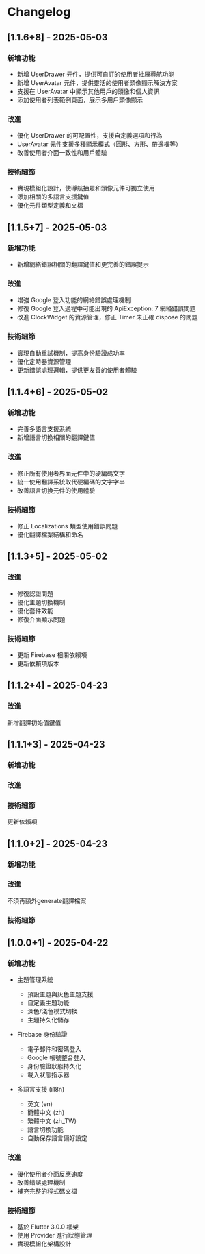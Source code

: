 # Changelog

## [1.1.6+8] - 2025-05-03

### 新增功能
* 新增 UserDrawer 元件，提供可自訂的使用者抽屜導航功能
* 新增 UserAvatar 元件，提供靈活的使用者頭像顯示解決方案
* 支援在 UserAvatar 中顯示其他用戶的頭像和個人資訊
* 添加使用者列表範例頁面，展示多用戶頭像顯示

### 改進
* 優化 UserDrawer 的可配置性，支援自定義選項和行為
* UserAvatar 元件支援多種顯示模式（圓形、方形、帶邊框等）
* 改善使用者介面一致性和用戶體驗

### 技術細節
* 實現模組化設計，使導航抽屜和頭像元件可獨立使用
* 添加相關的多語言支援鍵值
* 優化元件類型定義和文檔

## [1.1.5+7] - 2025-05-03

### 新增功能
* 新增網絡錯誤相關的翻譯鍵值和更完善的錯誤提示

### 改進
* 增強 Google 登入功能的網絡錯誤處理機制
* 修復 Google 登入過程中可能出現的 ApiException: 7 網絡錯誤問題
* 改進 ClockWidget 的資源管理，修正 Timer 未正確 dispose 的問題

### 技術細節
* 實現自動重試機制，提高身份驗證成功率
* 優化定時器資源管理
* 更新錯誤處理邏輯，提供更友善的使用者體驗

## [1.1.4+6] - 2025-05-02

### 新增功能
* 完善多語言支援系統
* 新增語言切換相關的翻譯鍵值

### 改進
* 修正所有使用者界面元件中的硬編碼文字
* 統一使用翻譯系統取代硬編碼的文字字串
* 改善語言切換元件的使用體驗

### 技術細節
* 修正 Localizations 類型使用錯誤問題
* 優化翻譯檔案結構和命名

## [1.1.3+5] - 2025-05-02

### 改進
* 修復認證問題
* 優化主題切換機制
* 優化套件效能
* 修復介面顯示問題

### 技術細節
* 更新 Firebase 相關依賴項
* 更新依賴項版本

## [1.1.2+4] - 2025-04-23

### 改進
新增翻譯初始值鍵值

## [1.1.1+3] - 2025-04-23

### 新增功能

### 改進

### 技術細節
更新依賴項

## [1.1.0+2] - 2025-04-23

### 新增功能

### 改進
不須再額外generate翻譯檔案

### 技術細節

## [1.0.0+1] - 2025-04-22

### 新增功能
* 主題管理系統
  - 預設主題與灰色主題支援
  - 自定義主題功能
  - 深色/淺色模式切換
  - 主題持久化儲存

* Firebase 身份驗證
  - 電子郵件和密碼登入
  - Google 帳號整合登入
  - 身份驗證狀態持久化
  - 載入狀態指示器

* 多語言支援 (i18n)
  - 英文 (en)
  - 簡體中文 (zh)
  - 繁體中文 (zh_TW)
  - 語言切換功能
  - 自動保存語言偏好設定

### 改進
* 優化使用者介面反應速度
* 改善錯誤處理機制
* 補充完整的程式碼文檔

### 技術細節
* 基於 Flutter 3.0.0 框架
* 使用 Provider 進行狀態管理
* 實現模組化架構設計
